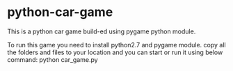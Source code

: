 # python-car-game
This is a python car game build-ed using pygame python module.

To run this game you need to install python2.7 and pygame module.
copy all the folders and files to your location and you can start or run it using below command:
python car_game.py
